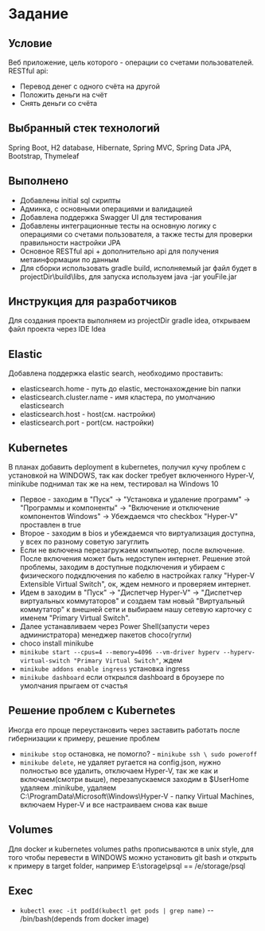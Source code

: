 # Задание #

## Условие ##

Веб приложение, цель которого - операции со счетами пользователей.
RESTful api:
* Перевод денег с одного счёта на другой
* Положить деньги на счёт
* Снять деньги со счёта

## Выбранный стек технологий ##
Spring Boot, H2 database, Hibernate, Spring MVC, Spring Data JPA, Bootstrap, Thymeleaf

## Выполнено ##
* Добавлены initial sql скрипты
* Админка, с основными операциями и валидацией
* Добавлена поддержка Swagger UI для тестирования
* Добавлены интеграционные тесты на основную логику с операциями со счетами пользователя, а также тесты для проверки правильности настройки JPA
* Основное RESTful api + дополнительно api для получения метаинформации по данным
* Для сборки использовать gradle build, исполняемый jar файл будет в projectDir\build\libs, для запуска используем java -jar youFile.jar

## Инструкция для разработчиков ##
Для создания проекта выполняем из projectDir gradle idea, открываем файл проекта через IDE Idea

## Elastic ##
Добавлена поддержка elastic search, необходимо проставить:
* elasticsearch.home - путь до elastic, местонахождение bin папки
* elasticsearch.cluster.name - имя кластера, по умолчанию elasticsearch
* elasticsearch.host - host(см. настройки)
* elasticsearch.port - port(см. настройки)

## Kubernetes ##
В планах добавить deployment в kubernetes, получил кучу проблем с установкой на WINDOWS, так как docker требует включенного Hyper-V, minikube поднимал так же на нем, тестировал на Windows 10
* Первое - заходим в "Пуск" -> "Установка и удаление программ" -> "Программы и компоненты" -> "Включение и отключение компонентов Windows" -> Убеждаемся что checkbox "Hyper-V" проставлен в true
* Второе - заходим в bios и убеждаемся что виртуализация доступна, у всех по разному советую загуглить
* Если не включена перезагружаем компьютер, после включение. После включения может быть недоступен интернет. Решение этой проблемы, заходим в доступные подключения и убираем с физического подкдлючения по кабелю в настройках галку "Hyper-V Extensible Virtual Switch", ок, ждем немного и проверяем интернет.
* Идем в заходим в "Пуск" -> "Диспетчер Hyper-V" -> "Диспетчер виртуальных коммутаторов" и создаем там новый "Виртуальный коммутатор" к внешней сети и выбираем нашу сетевую карточку с именем "Primary Virtual Switch".
* Далее устанавливаем через Power Shell(запусти через администратора) менеджер пакетов choco(гугли)
* choco install minikube
* `minikube start --cpus=4 --memory=4096 --vm-driver hyperv --hyperv-virtual-switch "Primary Virtual Switch"`, ждем
* `minikube addons enable ingress` установка ingress
* `minikube dashboard` если открылся dashboard в броузере по умолчания прыгаем от счастья

## Решение проблем с Kubernetes ##
Иногда его проще переустановить через заставить работать после гибернизации к примеру, решение проблем
* `minikube stop` остановка, не помогло? - `minikube ssh \ sudo poweroff`
* `minikube delete`, не удаляет ругается на config.json, нужно полностью все удалить, отключаем Hyper-V, так же как и включаем(смотри выше), перезапускаемся заходим в $UserHome удаляем .minikube, удаляем C:\ProgramData\Microsoft\Windows\Hyper-V - папку Virtual Machines, включаем Hyper-V и все настраиваем снова как выше

## Volumes ##
Для docker и kubernetes volumes paths прописываются в unix style, для того чтобы перевести в WINDOWS можно установить git bash и открыть к примеру в target folder, например E:\storage\psql == /e/storage/psql

## Exec ##
* `kubectl exec -it podId(kubectl get pods | grep name)` -- /bin/bash(depends from docker image)

